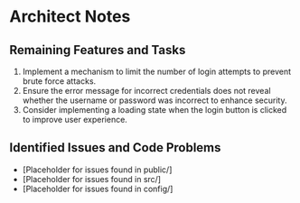 # Architect Notes

## Remaining Features and Tasks
1. Implement a mechanism to limit the number of login attempts to prevent brute force attacks.
2. Ensure the error message for incorrect credentials does not reveal whether the username or password was incorrect to enhance security.
3. Consider implementing a loading state when the login button is clicked to improve user experience.

## Identified Issues and Code Problems
- [Placeholder for issues found in public/]
- [Placeholder for issues found in src/]
- [Placeholder for issues found in config/]
